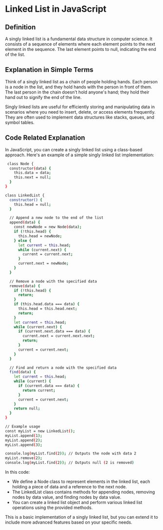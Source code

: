 
# Linked List in JavaScript



## Definition
A singly linked list is a fundamental data structure in computer science. It consists of a sequence of elements where each element points to the next element in the sequence. The last element points to null, indicating the end of the list.

## Explanation in Simple Terms
Think of a singly linked list as a chain of people holding hands. Each person is a node in the list, and they hold hands with the person in front of them. The last person in the chain doesn't hold anyone's hand; they hold their hand out to signify the end of the line.

Singly linked lists are useful for efficiently storing and manipulating data in scenarios where you need to insert, delete, or access elements frequently. They are often used to implement data structures like stacks, queues, and symbol tables.


## Code Related Explanation

In JavaScript, you can create a singly linked list using a class-based approach. Here's an example of a simple singly linked list implementation:

```bash
 class Node {
  constructor(data) {
    this.data = data;
    this.next = null;
  }
}

class LinkedList {
  constructor() {
    this.head = null;
  }

  // Append a new node to the end of the list
  append(data) {
    const newNode = new Node(data);
    if (!this.head) {
      this.head = newNode;
    } else {
      let current = this.head;
      while (current.next) {
        current = current.next;
      }
      current.next = newNode;
    }
  }

  // Remove a node with the specified data
  remove(data) {
    if (!this.head) {
      return;
    }
    if (this.head.data === data) {
      this.head = this.head.next;
      return;
    }
    let current = this.head;
    while (current.next) {
      if (current.next.data === data) {
        current.next = current.next.next;
        return;
      }
      current = current.next;
    }
  }

  // Find and return a node with the specified data
  find(data) {
    let current = this.head;
    while (current) {
      if (current.data === data) {
        return current;
      }
      current = current.next;
    }
    return null;
  }
}

// Example usage
const myList = new LinkedList();
myList.append(1);
myList.append(2);
myList.append(3);

console.log(myList.find(2)); // Outputs the node with data 2
myList.remove(2);
console.log(myList.find(2)); // Outputs null (2 is removed)
```
In this code:

- We define a Node class to represent elements in the linked list, each holding a piece of data and a reference to the next node.
- The LinkedList class contains methods for appending nodes, removing nodes by data value, and finding nodes by data value.
- You can create a linked list object and perform various linked list operations using the provided methods.

This is a basic implementation of a singly linked list, but you can extend it to include more advanced features based on your specific needs.
